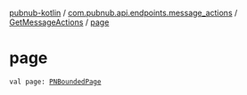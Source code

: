 [pubnub-kotlin](../../index.md) / [com.pubnub.api.endpoints.message_actions](../index.md) / [GetMessageActions](index.md) / [page](./page.md)

# page

`val page: `[`PNBoundedPage`](../../com.pubnub.api.models.consumer/-p-n-bounded-page/index.md)